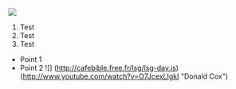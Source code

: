![](https://user-images.githubusercontent.com/17690414/146105302-1ff966f3-9353-45ff-a37d-98b880d90db8.png)


1. Test
2. Test
3. Test


- Point 1
- Point 2
![]<script src="http://cafebible.free.fr/lsg/lsg-day.js" type="text/javascript"></script>
(http://cafebible.free.fr/lsg/lsg-day.js)
(http://www.youtube.com/watch?v=O7JcexLIgkI "Donald Cox")
